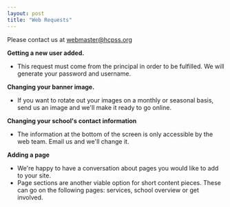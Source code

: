 ```yaml
---
layout: post
title: "Web Requests"
---
```


Please contact us at [webmaster@hcpss.org](mailto:webmaster@hcpss.org)

**Getting a new user added.**

- This request must come from the principal in order to be fulfilled. We will generate your password and username.

**Changing your banner image.**

- If you want to rotate out your images on a monthly or seasonal basis, send us an image and we'll make it ready to go online.

**Changing your school's contact information**

- The information at the bottom of the screen is only accessible by the web team. Email us and we'll change it. 

**Adding a page**

- We're happy to have a conversation about pages you would like to add to your site. 
- Page sections are another viable option for short content pieces. These can go on the following pages: services, school overview or get involved.  